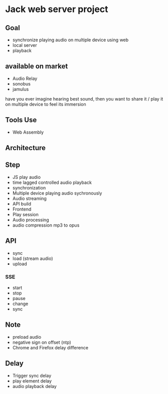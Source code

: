 # Jack web server project

## Goal
- synchronize playing audio on multiple device using web
- local server
- playback

## available on market
- Audio Relay
- sonobus
- jamulus

have you ever imagine hearing best sound, then you want to share it
/ play it on multiple device to feel its immersion

## Tools Use
<!-- - Jack Audio -->
- Web Assembly

## Architecture

## Step
- JS play audio
- time lagged controlled audio playback
- synchronization
- Multiple device playing audio sychronously
- Audio streaming
- API build
- Frontend
- Play session
- Audio processing
- audio compression mp3 to opus

## API
- sync
- load (stream audio)
- upload

### SSE
- start
- stop
- pause
- change
- sync


## Note
- preload audio
- negative sign on offset (ntp)
- Chrome and Firefox delay difference

## Delay
- Trigger sync delay
- play element delay
- audio playback delay